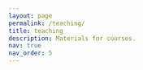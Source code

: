 ```yaml
---
layout: page
permalink: /teaching/
title: teaching
description: Materials for courses.
nav: true
nav_order: 5
---
```

